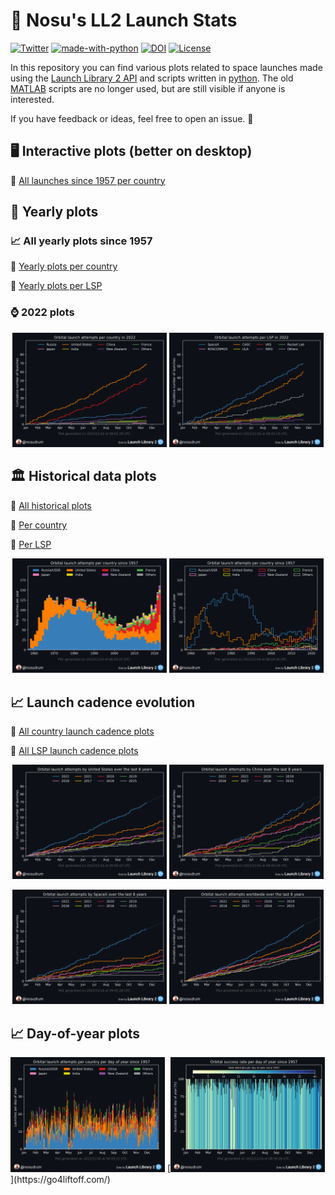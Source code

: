# 🚀 Nosu's LL2 Launch Stats

[![Twitter](https://badgen.net/badge/icon/twitter?icon=twitter&label)](https://twitter.com/Nosudrum)
[![made-with-python](https://img.shields.io/badge/Made%20with-Python-1f425f.svg)](https://www.python.org/)
[![DOI](https://zenodo.org/badge/454174062.svg)](https://zenodo.org/badge/latestdoi/454174062)
[![License](https://img.shields.io/badge/License-Apache_2.0-blue.svg)](https://opensource.org/licenses/Apache-2.0)

In this repository you can find various plots related to space launches made using the <a href="https://thespacedevs.com/llapi">Launch Library 2 API</a> and scripts written in [python](python). The old [MATLAB](matlab) scripts are no longer used, but are still visible if anyone is interested.

If you have feedback or ideas, feel free to open an issue. 🙂

## 🖥️ Interactive plots (better on desktop)

🔗 [All launches since 1957 per country](https://htmlpreview.github.io/?https://github.com/Nosudrum/launch-stats/blob/main/python/plots/OrbitalAttemptsPerCountry.html)

## 🔁 Yearly plots

### 📈 All yearly plots since 1957

🔗 [Yearly plots per country](python/plots/yearly/orbitalAttemptsPerCountry/README.md)

🔗 [Yearly plots per LSP](python/plots/yearly/orbitalAttemptsPerLSP/README.md)

### ⌚ 2022 plots

<p float="left" align="center">
<img src="python/plots/yearly/orbitalAttemptsPerCountry/2022.png" width="49%" />
<img src="python/plots/yearly/orbitalAttemptsPerLSP/2022.png" width="49%" /> 
</p>

## 🏛️ Historical data plots

🔗 [All historical plots](python/plots)

🔗 [Per country](python/plots/byCountry/)

🔗 [Per LSP](python/plots/byLSP/)

<p float="left" align="center">
<img src="python/plots/OrbitalAttemptsPerCountryStacked.png" width="49%" />
<img src="python/plots/OrbitalAttemptsPerCountry.png" width="49%" /> 
</p>

## 📈 Launch cadence evolution

🔗 [All country launch cadence plots](python/plots/byCountry/launchCadence8years/README.md)

🔗 [All LSP launch cadence plots](python/plots/byLSP/launchCadence8years/README.md)

<p float="left" align="center">
<img src="python/plots/byCountry/launchCadence8yearsPredictionLinear/United_States.png" width="49%" />
<img src="python/plots/byCountry/launchCadence8yearsPredictionLinear/China.png" width="49%" /> 
</p>

<p float="left" align="center">
<img src="python/plots/byLSP/launchCadence8yearsPredictionLinear/SpaceX.png" width="49%" />
<img src="python/plots/launchCadence8yearsPredictionLinear.png" width="49%" /> 
</p>

## 📈 Day-of-year plots
<img src="python/plots/DailyOrbitalAttemptsPerCountry.png" width="49%" />
[<img src="python/plots/DailyOrbitalSuccessRate.png" width="49%" />](https://go4liftoff.com/)

